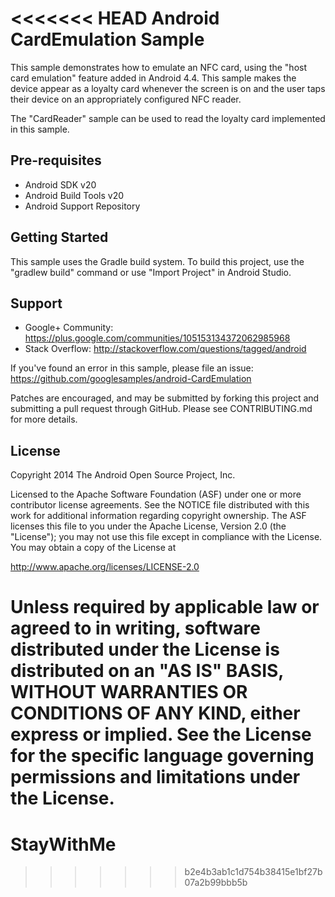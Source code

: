<<<<<<< HEAD
Android CardEmulation Sample
==============================

This sample demonstrates how to emulate an NFC card, using the "host card emulation"
feature added in Android 4.4. This sample makes the device appear as a loyalty card
whenever the screen is on and the user taps their device on an appropriately configured
NFC reader.

The "CardReader" sample can be used to read the loyalty card implemented in this sample.

Pre-requisites
--------------

- Android SDK v20
- Android Build Tools v20
- Android Support Repository

Getting Started
---------------

This sample uses the Gradle build system. To build this project, use the
"gradlew build" command or use "Import Project" in Android Studio.

Support
-------

- Google+ Community: https://plus.google.com/communities/105153134372062985968
- Stack Overflow: http://stackoverflow.com/questions/tagged/android

If you've found an error in this sample, please file an issue:
https://github.com/googlesamples/android-CardEmulation

Patches are encouraged, and may be submitted by forking this project and
submitting a pull request through GitHub. Please see CONTRIBUTING.md for more details.

License
-------

Copyright 2014 The Android Open Source Project, Inc.

Licensed to the Apache Software Foundation (ASF) under one or more contributor
license agreements.  See the NOTICE file distributed with this work for
additional information regarding copyright ownership.  The ASF licenses this
file to you under the Apache License, Version 2.0 (the "License"); you may not
use this file except in compliance with the License.  You may obtain a copy of
the License at

  http://www.apache.org/licenses/LICENSE-2.0

Unless required by applicable law or agreed to in writing, software
distributed under the License is distributed on an "AS IS" BASIS, WITHOUT
WARRANTIES OR CONDITIONS OF ANY KIND, either express or implied.  See the
License for the specific language governing permissions and limitations under
the License.
=======
StayWithMe
==========
>>>>>>> b2e4b3ab1c1d754b38415e1bf27b07a2b99bbb5b
